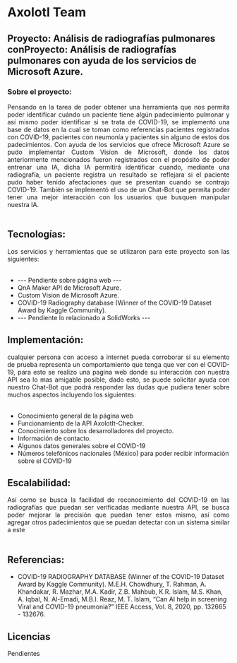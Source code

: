 # Axolotl Team

## Proyecto: Análisis de radiografías pulmonares conProyecto: Análisis de radiografías pulmonares con ayuda de los servicios de Microsoft Azure.

### Sobre el proyecto:
<div style="text-align: justify;">
Pensando en la tarea de poder obtener una herramienta que nos permita poder identificar cuándo un paciente tiene algún padecimiento pulmonar y así mismo poder identificar si se trata de COVID-19, se implementó una base de datos en la cual se toman como referencias pacientes registrados con COVID-19, pacientes con neumonía y pacientes sin alguno de estos dos padecimientos.
Con ayuda de los servicios que ofrece Microsoft Azure se pudo implementar Custom Vision de Microsoft, donde los datos anteriormente mencionados fueron registrados con el propósito de poder entrenar una IA, dicha IA permitirá identificar cuando, mediante una radiografía, un paciente registra un resultado se reflejara si el paciente pudo haber tenido afectaciones que se presentan cuando se contrajo COVID-19.
También se implementó el uso de un Chat-Bot que permita poder tener una mejor interacción con los usuarios que busquen manipular nuestra IA.
 </div><br/>

## Tecnologías:
<div style="text-align: justify;">
Los servicios y herramientas que se utilizaron para este proyecto son las siguientes:
 </div><br/>

*	--- Pendiente sobre página web ---
*	QnA Maker API de Microsoft Azure.
*	Custom Vision de Microsoft Azure.
*	COVID-19 Radiography database (Winner of the COVID-19 Dataset Award by Kaggle Community).
*	--- Pendiente lo relacionado a SolidWorks ---

## Implementación:
<div style="text-align: justify;">
cualquier persona con acceso a internet pueda corroborar si su elemento de prueba representa un comportamiento que tenga que ver con el COVID-19, para esto se realizo una pagina web donde su interacción con nuestra API sea lo mas amigable posible, dado esto, se puede solicitar ayuda con nuestro Chat-Bot que podrá responder las dudas que pudiera tener sobre muchos aspectos incluyendo los siguientes:
 </div><br/>

* Conocimiento general de la página web
* Funcionamiento de la API Axolotlt-Checker.
* Conocimiento sobre los desarrolladores del proyecto.
* Información de contacto.
* Algunos datos generales sobre el COVID-19
* Números telefónicos nacionales (México) para poder recibir información sobre el COVID-19

## Escalabilidad:
<div style="text-align: justify;">
Así como se busca la facilidad de reconocimiento del COVID-19 en las radiografías que puedan ser verificadas mediante nuestra API, se busca poder mejorar la precisión que puedan tener estos mismo, así como agregar otros padecimientos que se puedan detectar con un sistema similar a este
 </div><br/>

## Referencias:
* COVID-19 RADIOGRAPHY DATABASE (Winner of the COVID-19 Dataset Award by Kaggle Community). M.E.H. Chowdhury, T. Rahman, A. Khandakar, R. Mazhar, M.A. Kadir, Z.B. Mahbub, K.R. Islam, M.S. Khan, A. Iqbal, N. Al-Emadi, M.B.I. Reaz, M. T. Islam, “Can AI help in screening Viral and COVID-19 pneumonia?” IEEE Access, Vol. 8, 2020, pp. 132665 - 132676.

## Licencias
<div style="text-align: justify;">
Pendientes
 </div><br/>